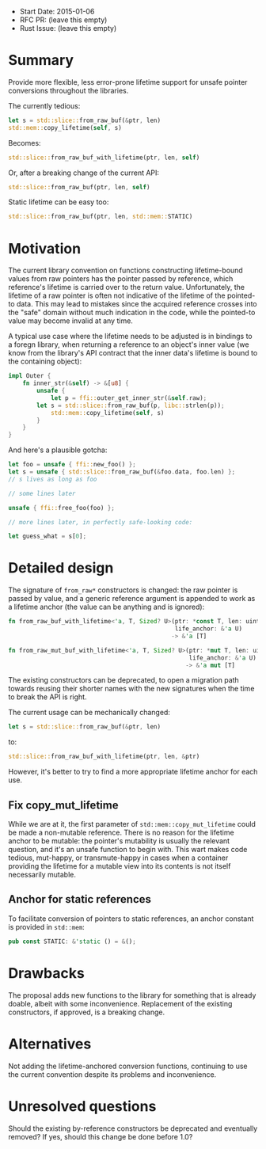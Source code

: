 - Start Date: 2015-01-06
- RFC PR: (leave this empty)
- Rust Issue: (leave this empty)

# Summary

Provide more flexible, less error-prone lifetime support
for unsafe pointer conversions throughout the libraries.

The currently tedious:
```rust
let s = std::slice::from_raw_buf(&ptr, len)
std::mem::copy_lifetime(self, s)
```
Becomes:
```rust
std::slice::from_raw_buf_with_lifetime(ptr, len, self)
```
Or, after a breaking change of the current API:
```rust
std::slice::from_raw_buf(ptr, len, self)
```

Static lifetime can be easy too:
```rust
std::slice::from_raw_buf(ptr, len, std::mem::STATIC)
```

# Motivation

The current library convention on functions constructing lifetime-bound
values from raw pointers has the pointer passed by reference, which
reference's lifetime is carried over to the return value.
Unfortunately, the lifetime of a raw pointer is often not indicative
of the lifetime of the pointed-to data. This may lead to mistakes
since the acquired reference crosses into the "safe" domain without
much indication in the code, while the pointed-to value may become
invalid at any time.

A typical use case where the lifetime needs to be adjusted is
in bindings to a foregn library, when returning a reference to an object's
inner value (we know from the library's API contract that
the inner data's lifetime is bound to the containing object):
```rust
impl Outer {
    fn inner_str(&self) -> &[u8] {
        unsafe {
            let p = ffi::outer_get_inner_str(&self.raw);
	    let s = std::slice::from_raw_buf(p, libc::strlen(p));
            std::mem::copy_lifetime(self, s)
        }
    }
}
```

And here's a plausible gotcha:
```rust
let foo = unsafe { ffi::new_foo() };
let s = unsafe { std::slice::from_raw_buf(&foo.data, foo.len) };
// s lives as long as foo

// some lines later

unsafe { ffi::free_foo(foo) };

// more lines later, in perfectly safe-looking code:

let guess_what = s[0];
```

# Detailed design

The signature of `from_raw*` constructors is changed: the raw pointer is
passed by value, and a generic reference argument is appended to work as a
lifetime anchor (the value can be anything and is ignored):

```rust
fn from_raw_buf_with_lifetime<'a, T, Sized? U>(ptr: *const T, len: uint,
                                               life_anchor: &'a U)
                                              -> &'a [T]
```
```rust
fn from_raw_mut_buf_with_lifetime<'a, T, Sized? U>(ptr: *mut T, len: uint,
                                                   life_anchor: &'a U)
                                                  -> &'a mut [T]
```

The existing constructors can be deprecated, to open a migration
path towards reusing their shorter names with the new signatures
when the time to break the API is right.

The current usage can be mechanically changed:
```rust
let s = std::slice::from_raw_buf(&ptr, len)
```
to:
```rust
std::slice::from_raw_buf_with_lifetime(ptr, len, &ptr)
```
However, it's better to try to find a more appropriate lifetime anchor
for each use.

## Fix copy_mut_lifetime

While we are at it, the first parameter of `std::mem::copy_mut_lifetime`
could be made a non-mutable reference. There is no reason for the lifetime
anchor to be mutable: the pointer's mutability is usually the relevant
question, and it's an unsafe function to begin with. This wart makes
code tedious, mut-happy, or transmute-happy in cases when a container
providing the lifetime for a mutable view into its contents is not itself
necessarily mutable.

## Anchor for static references

To facilitate conversion of pointers to static references, an anchor constant
is provided in `std::mem`:

```rust
pub const STATIC: &'static () = &();
```

# Drawbacks

The proposal adds new functions to the library for something that is
already doable, albeit with some inconvenience. Replacement of the existing
constructors, if approved, is a breaking change.

# Alternatives

Not adding the lifetime-anchored conversion functions, continuing to use the
current convention despite its problems and inconvenience.

# Unresolved questions

Should the existing by-reference constructors be deprecated and eventually
removed? If yes, should this change be done before 1.0?
